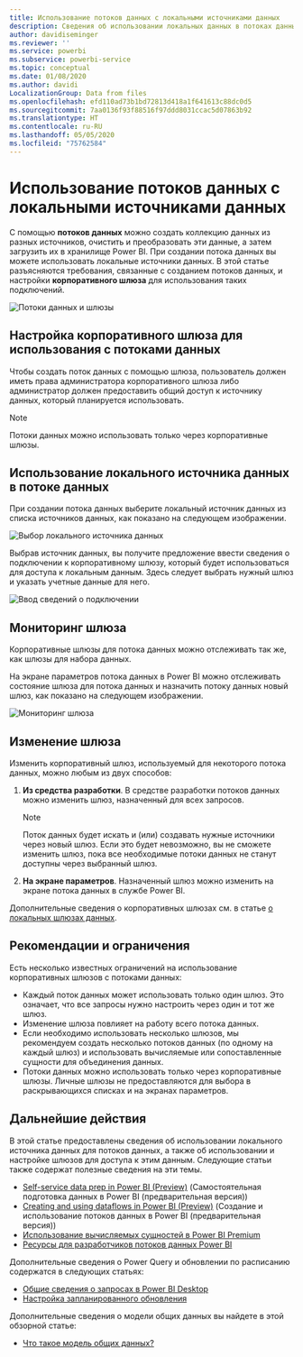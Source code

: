```yaml
---
title: Использование потоков данных с локальными источниками данных
description: Сведения об использовании локальных данных в потоках данных
author: davidiseminger
ms.reviewer: ''
ms.service: powerbi
ms.subservice: powerbi-service
ms.topic: conceptual
ms.date: 01/08/2020
ms.author: davidi
LocalizationGroup: Data from files
ms.openlocfilehash: efd110ad73b1bd72813d418a1f641613c88dc0d5
ms.sourcegitcommit: 7aa0136f93f88516f97ddd8031ccac5d07863b92
ms.translationtype: HT
ms.contentlocale: ru-RU
ms.lasthandoff: 05/05/2020
ms.locfileid: "75762584"
---
```

# <a name="using-dataflows-with-on-premises-data-sources"></a>Использование потоков данных с локальными источниками данных

С помощью **потоков данных** можно создать коллекцию данных из разных источников, очистить и преобразовать эти данные, а затем загрузить их в хранилище Power BI. При создании потока данных вы можете использовать локальные источники данных. В этой статье разъясняются требования, связанные с созданием потоков данных, и настройки **корпоративного шлюза** для использования таких подключений.

![Потоки данных и шлюзы](media/service-dataflows-onpremises-gateways/onpremises-gateways_01.png)

## <a name="configuring-an-enterprise-gateway-for-use-with-dataflows"></a>Настройка корпоративного шлюза для использования с потоками данных

Чтобы создать поток данных с помощью шлюза, пользователь должен иметь права администратора корпоративного шлюза либо администратор должен предоставить общий доступ к источнику данных, который планируется использовать. 


> [!NOTE]
> Потоки данных можно использовать только через корпоративные шлюзы.

## <a name="using-an-on-premises-data-source-in-a-dataflow"></a>Использование локального источника данных в потоке данных

При создании потока данных выберите локальный источник данных из списка источников данных, как показано на следующем изображении.

![Выбор локального источника данных](media/service-dataflows-onpremises-gateways/onpremises-gateways_02a.png)

Выбрав источник данных, вы получите предложение ввести сведения о подключении к корпоративному шлюзу, который будет использоваться для доступа к локальным данным. Здесь следует выбрать нужный шлюз и указать учетные данные для него.

![Ввод сведений о подключении](media/service-dataflows-onpremises-gateways/onpremises-gateways_03.png)

## <a name="monitoring-your-gateway"></a>Мониторинг шлюза

Корпоративные шлюзы для потока данных можно отслеживать так же, как шлюзы для набора данных.

На экране параметров потока данных в Power BI можно отслеживать состояние шлюза для потока данных и назначить потоку данных новый шлюз, как показано на следующем изображении.

![Мониторинг шлюза](media/service-dataflows-onpremises-gateways/onpremises-gateways_01.png)

## <a name="changing-a-gateway"></a>Изменение шлюза

Изменить корпоративный шлюз, используемый для некоторого потока данных, можно любым из двух способов:

1. **Из средства разработки**. В средстве разработки потоков данных можно изменить шлюз, назначенный для всех запросов.

    > [!NOTE]
    > Поток данных будет искать и (или) создавать нужные источники через новый шлюз. Если это будет невозможно, вы не сможете изменить шлюз, пока все необходимые потоки данных не станут доступны через выбранный шлюз.

2. **На экране параметров**. Назначенный шлюз можно изменить на экране потока данных в службе Power BI.

Дополнительные сведения о корпоративных шлюзах см. в статье [о локальных шлюзах данных](service-gateway-onprem.md).

## <a name="considerations-and-limitations"></a>Рекомендации и ограничения

Есть несколько известных ограничений на использование корпоративных шлюзов с потоками данных:

* Каждый поток данных может использовать только один шлюз. Это означает, что все запросы нужно настроить через один и тот же шлюз.
* Изменение шлюза повлияет на работу всего потока данных.
* Если необходимо использовать несколько шлюзов, мы рекомендуем создать несколько потоков данных (по одному на каждый шлюз) и использовать вычисляемые или сопоставленные сущности для объединения данных.
* Потоки данных можно использовать только через корпоративные шлюзы. Личные шлюзы не предоставляются для выбора в раскрывающихся списках и на экранах параметров.


## <a name="next-steps"></a>Дальнейшие действия

В этой статье предоставлены сведения об использовании локального источника данных для потоков данных, а также об использовании и настройке шлюзов для доступа к этим данным. Следующие статьи также содержат полезные сведения на эти темы.

* [Self-service data prep in Power BI (Preview)](service-dataflows-overview.md) (Самостоятельная подготовка данных в Power BI (предварительная версия))
* [Creating and using dataflows in Power BI (Preview)](service-dataflows-create-use.md) (Создание и использование потоков данных в Power BI (предварительная версия))
* [Использование вычисляемых сущностей в Power BI Premium](service-dataflows-computed-entities-premium.md)
* [Ресурсы для разработчиков потоков данных Power BI](service-dataflows-developer-resources.md)

Дополнительные сведения о Power Query и обновлении по расписанию содержатся в следующих статьях:
* [Общие сведения о запросах в Power BI Desktop](desktop-query-overview.md)
* [Настройка запланированного обновления](refresh-scheduled-refresh.md)

Дополнительные сведения о модели общих данных вы найдете в этой обзорной статье:
* [Что такое модель общих данных?](https://docs.microsoft.com/powerapps/common-data-model/overview)

